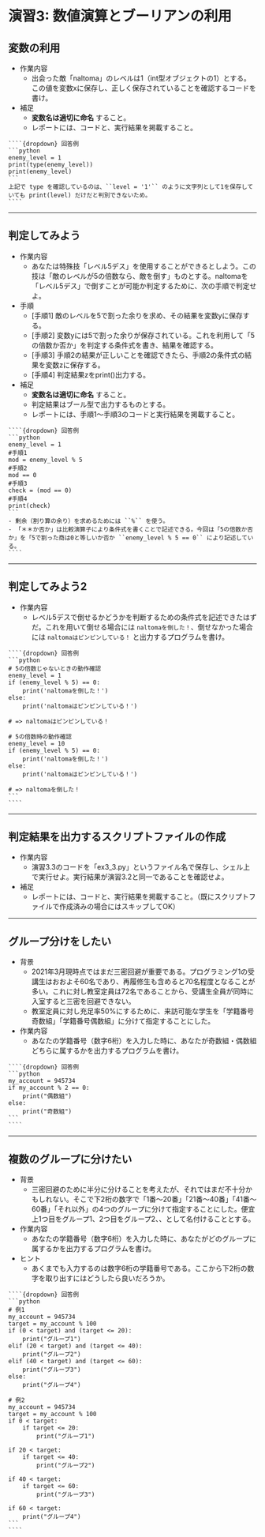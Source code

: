 # 演習3: 数値演算とブーリアンの利用

## 変数の利用
- 作業内容
  - 出会った敵「naltoma」のレベルは1（int型オブジェクトの1）とする。この値を変数xに保存し、正しく保存されていることを確認するコードを書け。
- 補足
  - **変数名は適切に命名** すること。
  - レポートには、コードと、実行結果を掲載すること。

`````{admonition} 補足
````{dropdown} 回答例
```python
enemy_level = 1
print(type(enemy_level))
print(enemy_level)
```
上記で type を確認しているのは、``level = '1'`` のように文字列として1を保存していても print(level) だけだと判別できないため。
````
`````

---
## 判定してみよう
- 作業内容
  - あなたは特殊技「レベル5デス」を使用することができるとしよう。この技は「敵のレベルが5の倍数なら、敵を倒す」ものとする。naltomaを「レベル5デス」で倒すことが可能か判定するために、次の手順で判定せよ。
- 手順
  - [手順1] 敵のレベルを5で割った余りを求め、その結果を変数yに保存する。
  - [手順2] 変数yには5で割った余りが保存されている。これを利用して「5の倍数か否か」を判定する条件式を書き、結果を確認する。
  - [手順3] 手順2の結果が正しいことを確認できたら、手順2の条件式の結果を変数zに保存する。
  - [手順4] 判定結果zをprint()出力する。
- 補足
  - **変数名は適切に命名** すること。
  - 判定結果はブール型で出力するものとする。
  - レポートには、手順1〜手順3のコードと実行結果を掲載すること。

`````{admonition} 補足
````{dropdown} 回答例
```python
enemy_level = 1
#手順1
mod = enemy_level % 5
#手順2
mod == 0
#手順3
check = (mod == 0)
#手順4
print(check)
```
- 剰余（割り算の余り）を求めるためには ``%`` を使う。
- 「＊＊か否か」は比較演算子により条件式を書くことで記述できる。今回は「5の倍数か否か」を「5で割った商は0と等しいか否か ``enemy_level % 5 == 0`` により記述している。
````
`````

---
## 判定してみよう2
- 作業内容
  - レベル5デスで倒せるかどうかを判断するための条件式を記述できたはずだ。これを用いて倒せる場合には ``naltomaを倒した！``、倒せなかった場合には ``naltomaはピンピンしている！`` と出力するプログラムを書け。

`````{admonition} 補足
````{dropdown} 回答例
```python
# 5の倍数じゃないときの動作確認
enemy_level = 1
if (enemy_level % 5) == 0:
    print('naltomaを倒した！')
else:
    print('naltomaはピンピンしている！')

# => naltomaはピンピンしている！

# 5の倍数時の動作確認
enemy_level = 10
if (enemy_level % 5) == 0:
    print('naltomaを倒した！')
else:
    print('naltomaはピンピンしている！')

# => naltomaを倒した！
```
````
`````

---
## 判定結果を出力するスクリプトファイルの作成
- 作業内容
  - 演習3.3のコードを「ex3_3.py」というファイル名で保存し、シェル上で実行せよ。実行結果が演習3.2と同一であることを確認せよ。
- 補足
  - レポートには、コードと、実行結果を掲載すること。（既にスクリプトファイルで作成済みの場合にはスキップしてOK）

---
## グループ分けをしたい
- 背景
  - 2021年3月現時点ではまだ三密回避が重要である。プログラミング1の受講生はおおよそ60名であり、再履修生も含めると70名程度となることが多い。これに対し教室定員は72名であることから、受講生全員が同時に入室すると三密を回避できない。
  - 教室定員に対し充足率50%にするために、来訪可能な学生を「学籍番号奇数組」「学籍番号偶数組」に分けて指定することにした。
- 作業内容
  - あなたの学籍番号（数字6桁）を入力した時に、あなたが奇数組・偶数組どちらに属するかを出力するプログラムを書け。

`````{admonition} 補足
````{dropdown} 回答例
```python
my_account = 945734
if my_account % 2 == 0:
    print("偶数組")
else:
    print("奇数組")
```
````
`````

---
## 複数のグループに分けたい
- 背景
  - 三密回避のために半分に分けることを考えたが、それではまだ不十分かもしれない。そこで下2桁の数字で「1番〜20番」「21番〜40番」「41番〜60番」「それ以外」の4つのグループに分けて指定することにした。便宜上1つ目をグループ1、2つ目をグループ2、、として名付けることとする。
- 作業内容
  - あなたの学籍番号（数字6桁）を入力した時に、あなたがどのグループに属するかを出力するプログラムを書け。
- ヒント
  - あくまでも入力するのは数字6桁の学籍番号である。ここから下2桁の数字を取り出すにはどうしたら良いだろうか。

`````{admonition} 補足
````{dropdown} 回答例
```python
# 例1
my_account = 945734
target = my_account % 100
if (0 < target) and (target <= 20):
    print("グループ1")
elif (20 < target) and (target <= 40):
    print("グループ2")
elif (40 < target) and (target <= 60):
    print("グループ3")
else:
    print("グループ4")

# 例2
my_account = 945734
target = my_account % 100
if 0 < target:
    if target <= 20:
        print("グループ1")

if 20 < target:
    if target <= 40:
        print("グループ2")

if 40 < target:
    if target <= 60:
        print("グループ3")

if 60 < target:
    print("グループ4")
```
````
`````
